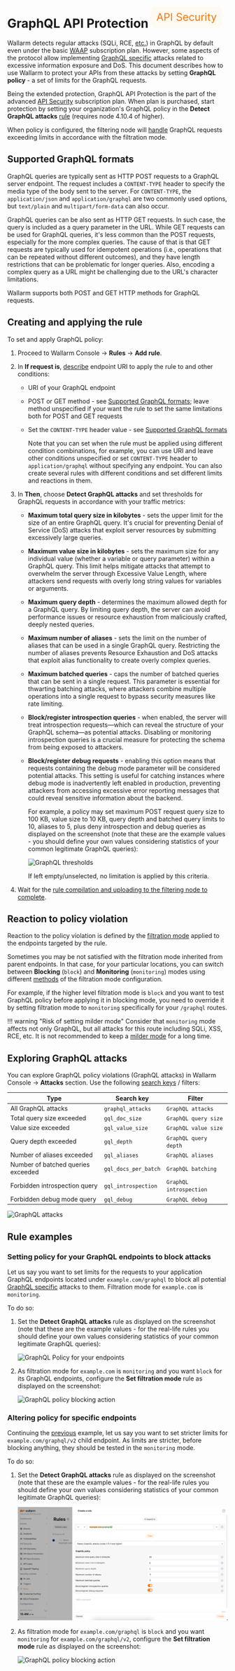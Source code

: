 # GraphQL API Protection <a href="../subscription-plans/#subscription-plans"><img src="../../../images/api-security-tag.svg" style="border: none;"></a>

Wallarm detects regular attacks (SQLi, RCE, [etc.](../attacks-vulns-list.md)) in GraphQL by default even under the basic [WAAP](../about-wallarm/subscription-plans.md) subscription plan. However, some aspects of the protocol allow implementing [GraphQL specific](../attacks-vulns-list.md#graphql-attack) attacks related to excessive information exposure and DoS. This document describes how to use Wallarm to protect your APIs from these attacks by setting **GraphQL policy** - a set of limits for the GraphQL requests.

Being the extended protection, GraphQL API Protection is the part of the advanced [API Security](../about-wallarm/subscription-plans.md) subscription plan. When plan is purchased, start protection by setting your organization's GraphQL policy in the **Detect GraphQL attacks** [rule](../user-guides/rules/rules.md) (requires node 4.10.4 of higher).

When policy is configured, the filtering node will [handle](#reaction-to-policy-violation) GraphQL requests exceeding  limits in accordance with the filtration mode.

## Supported GraphQL formats

GraphQL queries are typically sent as HTTP POST requests to a GraphQL server endpoint. The request includes a `CONTENT-TYPE` header to specify the media type of the body sent to the server. For `CONTENT-TYPE`, the `application/json` and `application/graphql` are two commonly used options, but `text/plain` and `multipart/form-data` can also occur.

GraphQL queries can be also sent as HTTP GET requests. In such case, the query is included as a query parameter in the URL. While GET requests can be used for GraphQL queries, it's less common than the POST requests, especially for the more complex queries. The cause of that is that GET requests are typically used for idempotent operations (i.e., operations that can be repeated without different outcomes), and they have length restrictions that can be problematic for longer queries. Also, encoding a complex query as a URL might be challenging due to the URL's character limitations.

Wallarm supports both POST and GET HTTP methods for GraphQL requests.

## Creating and applying the rule

To set and apply GraphQL policy:

1. Proceed to Wallarm Console → **Rules** → **Add rule**.
1. In **If request is**, [describe](../user-guides/rules/rules.md#rule-branches) endpoint URI to apply the rule to and other conditions:

    * URI of your GraphQL endpoint
    * POST or GET method - see [Supported GraphQL formats](#supported-graphql-formats); leave method unspecified if your want the rule to set the same limitations both for POST and GET requests
    * Set the `CONTENT-TYPE` header value - see [Supported GraphQL formats](#supported-graphql-formats)

        Note that you can set when the rule must be applied using different condition combinations, for example, you can use URI and leave other conditions unspecified or set `CONTENT-TYPE` header to `application/graphql` without specifying any endpoint. You can also create several rules with different conditions and set different limits and reactions in them.

1. In **Then**, choose **Detect GraphQL attacks** and set thresholds for GraphQL requests in accordance with your traffic metrics:

    * **Maximum total query size in kilobytes** - sets the upper limit for the size of an entire GraphQL query. It's crucial for preventing Denial of Service (DoS) attacks that exploit server resources by submitting excessively large queries.
    * **Maximum value size in kilobytes** - sets the maximum size for any individual value (whether a variable or query parameter) within a GraphQL query. This limit helps mitigate attacks that attempt to overwhelm the server through Excessive Value Length, where attackers send requests with overly long string values for variables or arguments.
    * **Maximum query depth** - determines the maximum allowed depth for a GraphQL query. By limiting query depth, the server can avoid performance issues or resource exhaustion from maliciously crafted, deeply nested queries.
    * **Maximum number of aliases** - sets the limit on the number of aliases that can be used in a single GraphQL query. Restricting the number of aliases prevents Resource Exhaustion and DoS attacks that exploit alias functionality to create overly complex queries.
    * **Maximum batched queries** - caps the number of batched queries that can be sent in a single request. This parameter is essential for thwarting batching attacks, where attackers combine multiple operations into a single request to bypass security measures like rate limiting.
    * **Block/register introspection queries** - when enabled, the server will treat introspection requests—which can reveal the structure of your GraphQL schema—as potential attacks. Disabling or monitoring introspection queries is a crucial measure for protecting the schema from being exposed to attackers.
    * **Block/register debug requests** - enabling this option means that requests containing the debug mode parameter will be considered potential attacks. This setting is useful for catching instances where debug mode is inadvertently left enabled in production, preventing attackers from accessing excessive error reporting messages that could reveal sensitive information about the backend.

        For example, a policy may set maximum POST request query size to 100 KB, value size to 10 KB, query depth and batched query limits to 10, aliases to 5, plus deny introspection and debug queries as displayed on the screenshot (note that these are the example values - you should define your own values considering statistics of your common legitimate GraphQL queries):
        
        ![GraphQL thresholds](../images/user-guides/rules/graphql-rule.png)

        If left empty/unselected, no limitation is applied by this criteria.

1. Wait for the [rule compilation and uploading to the filtering node to complete](../user-guides/rules/rules.md#ruleset-lifecycle).

## Reaction to policy violation

Reaction to the policy violation is defined by the [filtration mode](../admin-en/configure-wallarm-mode.md) applied to the endpoints targeted by the rule.

Sometimes you may be not satisfied with the filtration mode inherited from parent endpoints. In that case, for your particular locations, you can switch between **Blocking** (`block`) and **Monitoring** (`monitoring`) modes using different [methods](../admin-en/configure-wallarm-mode.md#methods-of-the-filtration-mode-configuration) of the filtration mode configuration.

For example, if the higher level filtration mode is `block` and you want to test GraphQL policy before applying it in blocking mode, you need to override it by setting filtration mode to `monitoring` specifically for your `/graphql` routes.

!!! warning "Risk of setting milder mode"
    Consider that `monitoring` mode affects not only GraphQL, but all attacks for this route including SQLi, XSS, RCE, etc. It is not recommended to keep a [milder mode](../admin-en/configure-wallarm-mode.md#available-filtration-modes) for a long time.


## Exploring GraphQL attacks

You can explore GraphQL policy violations (GraphQL attacks) in Wallarm Console → **Attacks** section. Use the following [search keys](../user-guides/search-and-filters/use-search.md#search-by-attack-type) / filters:

| Type | Search key | Filter |
| ------- | ----------------- | --------------------- |
| All GraphQL attacks | `graphql_attacks` | `GraphQL attacks` |
| Total query size exceeded | `gql_doc_size` | `GraphQL query size` |
| Value size exceeded | `gql_value_size` | `GraphQL value size` |
| Query depth exceeded | `gql_depth` | `GraphQL query depth` |
| Number of aliases exceeded | `gql_aliases`| `GraphQL aliases` |
| Number of batched queries exceeded | `gql_docs_per_batch` | `GraphQL batching` |
| Forbidden introspection query | `gql_introspection` | `GraphQL introspection` |
| Forbidden debug mode query | `gql_debug` | `GraphQL debug` |


![GraphQL attacks](../images/user-guides/rules/graphql-attacks.png)

## Rule examples

### Setting policy for your GraphQL endpoints to block attacks

Let us say you want to set limits for the requests to your application GraphQL endpoints located under `example.com/graphql` to block all potential [GraphQL specific](../attacks-vulns-list.md#graphql-attack) attacks to them. Filtration mode for `example.com` is `monitoring`.

To do so:

1. Set the **Detect GraphQL attacks** rule as displayed on the screenshot (note that these are the example values - for the real-life rules you should define your own values considering statistics of your common legitimate GraphQL queries):

    ![GraphQL Policy for your endpoints](../images/user-guides/rules/graphql-rule-1.png)

1. As filtration mode for `example.com` is `monitoring` and you want `block` for its GraphQL endpoints, configure the **Set filtration mode** rule as displayed on the screenshot:

    ![GraphQL policy blocking action](../images/user-guides/rules/graphql-rule-1-action.png)

### Altering policy for specific endpoints

Continuing the [previous](#setting-policy-for-your-graphql-endpoints-to-block-attacks) example, let us say you want to set stricter limits for `example.com/graphql/v2` child endpoint. As limits are stricter, before blocking anything, they should be tested in the `monitoring` mode.

To do so:

1. Set the **Detect GraphQL attacks** rule as displayed on the screenshot (note that these are the example values - for the real-life rules you should define your own values considering statistics of your common legitimate GraphQL queries):

    ![GraphQL stricter policy for child endpoint](/../images/user-guides/rules/graphql-rule-2.png)

1. As filtration mode for `example.com/graphql` is `block` and you want `monitoring` for `example.com/graphql/v2`, configure the **Set filtration mode** rule as displayed on the screenshot:

    ![GraphQL policy blocking action](../images/user-guides/rules/graphql-rule-2-action.png)
